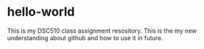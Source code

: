 # hello-world
This is my DSC510 class assignment resository. This is the my new understanding about github and how to use it in future.
